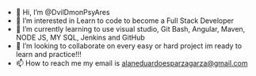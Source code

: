 - 👋 Hi, I’m @DvilDmonPsyAres
- 👀 I’m interested in Learn to code to become a Full Stack Developer
- 🌱 I’m currently learning to use visual studio, Git Bash, Angular, Maven, NODE JS, MY SQL, Jenkins and GitHub
- 💞️ I’m looking to collaborate on every easy or hard project im ready to learn and practice!!!
- 📫 How to reach me my email is alaneduardoesparzagarza@gmail.com  

<!---
DvilDmonPsyAres/DvilDmonPsyAres is a ✨ special ✨ repository because its `README.md` (this file) appears on your GitHub profile.
You can click the Preview link to take a look at your changes.
--->
